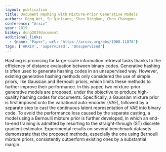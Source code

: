 ```yaml
---
layout: publication
title: Document Hashing with Mixture-Prior Generative Models
authors: Dong Wei, Su Qinliang, Shen Dinghan, Chen Changyou
conference: "Arxiv"
year: 2019
bibkey: dong2019document
additional_links:
  - {name: "Paper", url: "https://arxiv.org/abs/1908.11078"}
tags: ['ARXIV', 'Supervised', 'Unsupervised']
---
```

Hashing is promising for large-scale information retrieval tasks thanks to the efficiency of distance evaluation between binary codes. Generative hashing is often used to generate hashing codes in an unsupervised way. However, existing generative hashing methods only considered the use of simple priors, like Gaussian and Bernoulli priors, which limits these methods to further improve their performance. In this paper, two mixture-prior generative models are proposed, under the objective to produce high-quality hashing codes for documents. Specifically, a Gaussian mixture prior is first imposed onto the variational auto-encoder (VAE), followed by a separate step to cast the continuous latent representation of VAE into binary code. To avoid the performance loss caused by the separate casting, a model using a Bernoulli mixture prior is further developed, in which an end-to-end training is admitted by resorting to the straight-through (ST) discrete gradient estimator. Experimental results on several benchmark datasets demonstrate that the proposed methods, especially the one using Bernoulli mixture priors, consistently outperform existing ones by a substantial margin.
